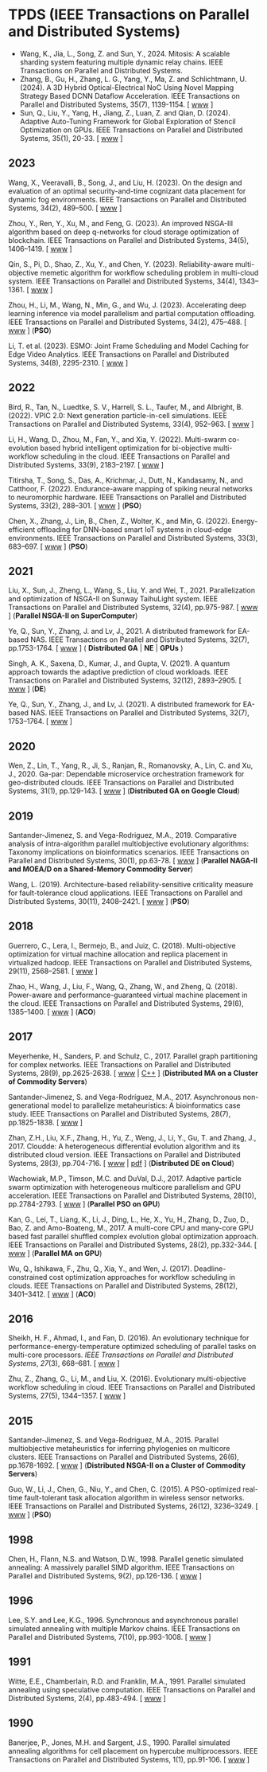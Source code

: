 # TPDS (IEEE Transactions on Parallel and Distributed Systems)

* Wang, K., Jia, L., Song, Z. and Sun, Y., 2024. Mitosis: A scalable sharding system featuring multiple dynamic relay chains. IEEE Transactions on Parallel and Distributed Systems.
* Zhang, B., Gu, H., Zhang, L. G., Yang, Y., Ma, Z. and Schlichtmann, U. (2024). A 3D Hybrid Optical-Electrical NoC Using Novel Mapping Strategy Based DCNN Dataflow Acceleration. IEEE Transactions on Parallel and Distributed Systems, 35(7), 1139-1154. [ [www](https://doi.org/10.1109/TPDS.2024.3394747) ]
* Sun, Q., Liu, Y., Yang, H., Jiang, Z., Luan, Z. and Qian, D. (2024). Adaptive Auto-Tuning Framework for Global Exploration of Stencil Optimization on GPUs. IEEE Transactions on Parallel and Distributed Systems, 35(1), 20-33. [ [www](https://doi.org/10.1109/TPDS.2023.3325630) ]  

## 2023

Wang, X., Veeravalli, B., Song, J., and Liu, H. (2023). On the design and evaluation of an optimal security-and-time cognizant data placement for dynamic fog environments. IEEE Transactions on Parallel and Distributed Systems, 34(2), 489–500. [ [www](https://doi.org/10.1109/TPDS.2022.3223796) ]

Zhou, Y., Ren, Y., Xu, M., and Feng, G. (2023). An improved NSGA-III algorithm based on deep q-networks for cloud storage optimization of blockchain. IEEE Transactions on Parallel and Distributed Systems, 34(5), 1406–1419. [ [www](https://doi.org/10.1109/TPDS.2023.3243634) ]

Qin, S., Pi, D., Shao, Z., Xu, Y., and Chen, Y. (2023). Reliability-aware multi-objective memetic algorithm for workflow scheduling problem in multi-cloud system. IEEE Transactions on Parallel and Distributed Systems, 34(4), 1343–1361. [ [www](https://doi.org/10.1109/TPDS.2023.3245089) ]

Zhou, H., Li, M., Wang, N., Min, G., and Wu, J. (2023). Accelerating deep learning inference via model parallelism and partial computation offloading. IEEE Transactions on Parallel and Distributed Systems, 34(2), 475–488. [ [www](https://doi.org/10.1109/TPDS.2022.3222509) ] (**PSO**)

Li, T. et al. (2023). ESMO: Joint Frame Scheduling and Model Caching for Edge Video Analytics. IEEE Transactions on Parallel and Distributed Systems, 34(8), 2295-2310. [ [www](https://doi.org/10.1109/TPDS.2023.3281598) ] 


## 2022

Bird, R., Tan, N., Luedtke, S. V., Harrell, S. L., Taufer, M., and Albright, B. (2022). VPIC 2.0: Next generation particle-in-cell simulations. IEEE Transactions on Parallel and Distributed Systems, 33(4), 952–963. [ [www](https://doi.org/10.1109/TPDS.2021.3084795) ]

Li, H., Wang, D., Zhou, M., Fan, Y., and Xia, Y. (2022). Multi-swarm co-evolution based hybrid intelligent optimization for bi-objective multi-workflow scheduling in the cloud. IEEE Transactions on Parallel and Distributed Systems, 33(9), 2183–2197. [ [www](https://doi.org/10.1109/TPDS.2021.3122428) ]

Titirsha, T., Song, S., Das, A., Krichmar, J., Dutt, N., Kandasamy, N., and Catthoor, F. (2022). Endurance-aware mapping of spiking neural networks to neuromorphic hardware. IEEE Transactions on Parallel and Distributed Systems, 33(2), 288–301. [ [www](https://doi.org/10.1109/TPDS.2021.3065591) ] (**PSO**)

Chen, X., Zhang, J., Lin, B., Chen, Z., Wolter, K., and Min, G. (2022). Energy-efficient offloading for DNN-based smart IoT systems in cloud-edge environments. IEEE Transactions on Parallel and Distributed Systems, 33(3), 683–697. [ [www](https://doi.org/10.1109/TPDS.2021.3100298) ] (**PSO**)

## 2021

Liu, X., Sun, J., Zheng, L., Wang, S., Liu, Y. and Wei, T., 2021. Parallelization and optimization of NSGA-II on Sunway TaihuLight system. IEEE Transactions on Parallel and Distributed Systems, 32(4), pp.975-987. [ [www](https://ieeexplore.ieee.org/abstract/document/9253690) ] (**Parallel NSGA-II on SuperComputer**)

Ye, Q., Sun, Y., Zhang, J. and Lv, J., 2021. A distributed framework for EA-based NAS. IEEE Transactions on Parallel and Distributed Systems, 32(7), pp.1753-1764. [ [www](https://ieeexplore.ieee.org/abstract/document/9305984) ] ( **Distributed GA** | **NE** | **GPUs** )

Singh, A. K., Saxena, D., Kumar, J., and Gupta, V. (2021). A quantum approach towards the adaptive prediction of cloud workloads. IEEE Transactions on Parallel and Distributed Systems, 32(12), 2893–2905. [ [www](https://doi.org/10.1109/TPDS.2021.3079341) ] (**DE**)

Ye, Q., Sun, Y., Zhang, J., and Lv, J. (2021). A distributed framework for EA-based NAS. IEEE Transactions on Parallel and Distributed Systems, 32(7), 1753–1764. [ [www](https://doi.org/10.1109/TPDS.2020.3046774) ]

## 2020

Wen, Z., Lin, T., Yang, R., Ji, S., Ranjan, R., Romanovsky, A., Lin, C. and Xu, J., 2020. Ga-par: Dependable microservice orchestration framework for geo-distributed clouds. IEEE Transactions on Parallel and Distributed Systems, 31(1), pp.129-143. [ [www](https://ieeexplore.ieee.org/abstract/document/8766876) ] (**Distributed GA on Google Cloud**)

## 2019

Santander-Jimenez, S. and Vega-Rodriguez, M.A., 2019. Comparative analysis of intra-algorithm parallel multiobjective evolutionary algorithms: Taxonomy implications on bioinformatics scenarios. IEEE Transactions on Parallel and Distributed Systems, 30(1), pp.63-78. [ [www](https://ieeexplore.ieee.org/abstract/document/8409336) ] (**Parallel NAGA-II and MOEA/D on a Shared-Memory Commodity Server**)

Wang, L. (2019). Architecture-based reliability-sensitive criticality measure for fault-tolerance cloud applications. IEEE Transactions on Parallel and Distributed Systems, 30(11), 2408–2421. [ [www](https://doi.org/10.1109/TPDS.2019.2917900) ] (**PSO**)

## 2018

Guerrero, C., Lera, I., Bermejo, B., and Juiz, C. (2018). Multi-objective optimization for virtual machine allocation and replica placement in virtualized hadoop. IEEE Transactions on Parallel and Distributed Systems, 29(11), 2568–2581. [ [www](https://doi.org/10.1109/TPDS.2018.2837743) ]

Zhao, H., Wang, J., Liu, F., Wang, Q., Zhang, W., and Zheng, Q. (2018). Power-aware and performance-guaranteed virtual machine placement in the cloud. IEEE Transactions on Parallel and Distributed Systems, 29(6),
1385–1400. [ [www](https://doi.org/10.1109/TPDS.2018.2794369) ] (**ACO**)

## 2017

Meyerhenke, H., Sanders, P. and Schulz, C., 2017. Parallel graph partitioning for complex networks. IEEE Transactions on Parallel and Distributed Systems, 28(9), pp.2625-2638. [ [www](https://ieeexplore.ieee.org/abstract/document/7859409) | [C++](https://github.com/KaHIP/KaHIP) ] (**Distributed MA on a Cluster of Commodity Servers**)

Santander-Jimenez, S. and Vega-Rodríguez, M.A., 2017. Asynchronous non-generational model to parallelize metaheuristics: A bioinformatics case study. IEEE Transactions on Parallel and Distributed Systems, 28(7), pp.1825-1838. [ [www](https://ieeexplore.ieee.org/abstract/document/7801038) ]

Zhan, Z.H., Liu, X.F., Zhang, H., Yu, Z., Weng, J., Li, Y., Gu, T. and Zhang, J., 2017. Cloudde: A heterogeneous differential evolution algorithm and its distributed cloud version. IEEE Transactions on Parallel and Distributed Systems, 28(3), pp.704-716. [ [www](https://ieeexplore.ieee.org/abstract/document/7530859) | [pdf](https://ieeexplore.ieee.org/stamp/stamp.jsp?arnumber=7530859) ] (**Distributed DE on Cloud**)

Wachowiak, M.P., Timson, M.C. and DuVal, D.J., 2017. Adaptive particle swarm optimization with heterogeneous multicore parallelism and GPU acceleration. IEEE Transactions on Parallel and Distributed Systems, 28(10), pp.2784-2793. [ [www](https://ieeexplore.ieee.org/abstract/document/7886331) ] (**Parallel PSO on GPU**)

Kan, G., Lei, T., Liang, K., Li, J., Ding, L., He, X., Yu, H., Zhang, D., Zuo, D., Bao, Z. and Amo-Boateng, M., 2017. A multi-core CPU and many-core GPU based fast parallel shuffled complex evolution global optimization approach. IEEE Transactions on Parallel and Distributed Systems, 28(2), pp.332-344. [ [www](https://ieeexplore.ieee.org/abstract/document/7491261) ] (**Parallel MA on GPU**)

Wu, Q., Ishikawa, F., Zhu, Q., Xia, Y., and Wen, J. (2017). Deadline-constrained cost optimization approaches for workflow scheduling in clouds. IEEE Transactions on Parallel and Distributed Systems, 28(12), 3401–3412.
[ [www](https://doi.org/10.1109/TPDS.2017.2735400) ] (**ACO**)

## 2016

Sheikh, H. F., Ahmad, I., and Fan, D. (2016). An evolutionary technique for performance-energy-temperature optimized scheduling of parallel tasks on multi-core processors. *IEEE Transactions on Parallel and Distributed Systems*, *27*(3), 668–681. [ [www](https://doi.org/10.1109/TPDS.2015.2421352) ]

Zhu, Z., Zhang, G., Li, M., and Liu, X. (2016). Evolutionary multi-objective workflow scheduling in cloud. IEEE Transactions on Parallel and Distributed Systems, 27(5), 1344–1357. [ [www](https://doi.org/10.1109/TPDS.2015.2446459) ]

## 2015

Santander-Jimenez, S. and Vega-Rodriguez, M.A., 2015. Parallel multiobjective metaheuristics for inferring phylogenies on multicore clusters. IEEE Transactions on Parallel and Distributed Systems, 26(6), pp.1678-1692. [ [www](https://ieeexplore.ieee.org/abstract/document/6819075/) ] (**Distributed NSGA-II on a Cluster of Commodity Servers**)

Guo, W., Li, J., Chen, G., Niu, Y., and Chen, C. (2015). A PSO-optimized real-time fault-tolerant task allocation algorithm in wireless sensor networks. IEEE Transactions on Parallel and Distributed Systems, 26(12), 3236–3249. [ [www](https://doi.org/10.1109/TPDS.2014.2386343) ] (**PSO**)

## 1998

Chen, H., Flann, N.S. and Watson, D.W., 1998. Parallel genetic simulated annealing: A massively parallel SIMD algorithm. IEEE Transactions on Parallel and Distributed Systems, 9(2), pp.126-136. [ [www](https://ieeexplore.ieee.org/abstract/document/663870) ]

## 1996

Lee, S.Y. and Lee, K.G., 1996. Synchronous and asynchronous parallel simulated annealing with multiple Markov chains. IEEE Transactions on Parallel and Distributed Systems, 7(10), pp.993-1008. [ [www](https://ieeexplore.ieee.org/abstract/document/539732) ]

## 1991

Witte, E.E., Chamberlain, R.D. and Franklin, M.A., 1991. Parallel simulated annealing using speculative computation. IEEE Transactions on Parallel and Distributed Systems, 2(4), pp.483-494. [ [www](https://ieeexplore.ieee.org/abstract/document/97904) ]

## 1990

Banerjee, P., Jones, M.H. and Sargent, J.S., 1990. Parallel simulated annealing algorithms for cell placement on hypercube multiprocessors. IEEE Transactions on Parallel and Distributed Systems, 1(1), pp.91-106. [ [www](https://ieeexplore.ieee.org/document/80128) ]
